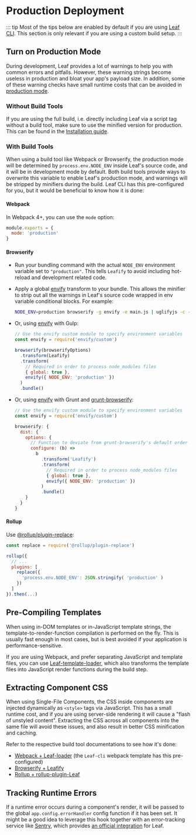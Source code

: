 # Production Deployment

::: tip
Most of the tips below are enabled by default if you are using [Leaf CLI](https://cli.leafphp.dev). This section is only relevant if you are using a custom build setup.
:::

## Turn on Production Mode

During development, Leaf provides a lot of warnings to help you with common errors and pitfalls. However, these warning strings become useless in production and bloat your app's payload size. In addition, some of these warning checks have small runtime costs that can be avoided in [production mode](https://cli.leafphp.dev/docs/mode-and-env.html#modes).

### Without Build Tools

If you are using the full build, i.e. directly including Leaf via a script tag without a build tool, make sure to use the minified version for production. This can be found in the [Installation guide](/docs/introduction/installation.html#cdn).

### With Build Tools

When using a build tool like Webpack or Browserify, the production mode will be determined by `process.env.NODE_ENV` inside Leaf's source code, and it will be in development mode by default. Both build tools provide ways to overwrite this variable to enable Leaf's production mode, and warnings will be stripped by minifiers during the build. Leaf CLI has this pre-configured for you, but it would be beneficial to know how it is done:

#### Webpack

In Webpack 4+, you can use the `mode` option:

```js
module.exports = {
  mode: 'production'
}
```

#### Browserify

- Run your bundling command with the actual `NODE_ENV` environment variable set to `"production"`. This tells `Leafify` to avoid including hot-reload and development related code.

- Apply a global [envify](https://github.com/hughsk/envify) transform to your bundle. This allows the minifier to strip out all the warnings in Leaf's source code wrapped in env variable conditional blocks. For example:

  ```bash
  NODE_ENV=production browserify -g envify -e main.js | uglifyjs -c -m > build.js
  ```

- Or, using [envify](https://github.com/hughsk/envify) with Gulp:

  ```js
  // Use the envify custom module to specify environment variables
  const envify = require('envify/custom')

  browserify(browserifyOptions)
    .transform(Leafify)
    .transform(
      // Required in order to process node_modules files
      { global: true },
      envify({ NODE_ENV: 'production' })
    )
    .bundle()
  ```

- Or, using [envify](https://github.com/hughsk/envify) with Grunt and [grunt-browserify](https://github.com/jmreidy/grunt-browserify):

  ```js
  // Use the envify custom module to specify environment variables
  const envify = require('envify/custom')

  browserify: {
    dist: {
      options: {
        // Function to deviate from grunt-browserify's default order
        configure: (b) =>
          b
            .transform('Leafify')
            .transform(
              // Required in order to process node_modules files
              { global: true },
              envify({ NODE_ENV: 'production' })
            )
            .bundle()
      }
    }
  }
  ```

#### Rollup

Use [@rollup/plugin-replace](https://github.com/rollup/plugins/tree/master/packages/replace):

```js
const replace = require('@rollup/plugin-replace')

rollup({
  // ...
  plugins: [
    replace({
      'process.env.NODE_ENV': JSON.stringify( 'production' )
    })
  ]
}).then(...)
```

## Pre-Compiling Templates

When using in-DOM templates or in-JavaScript template strings, the template-to-render-function compilation is performed on the fly. This is usually fast enough in most cases, but is best avoided if your application is performance-sensitive.

<!-- The easiest way to pre-compile templates is using [Single-File Components](/docs/single-file-component.html) - the associated build setups automatically performs pre-compilation for you, so the built code contains the already compiled render functions instead of raw template strings. -->

If you are using Webpack, and prefer separating JavaScript and template files, you can use [Leaf-template-loader](https://github.com/ktsn/Leaf-template-loader), which also transforms the template files into JavaScript render functions during the build step.

## Extracting Component CSS

When using Single-File Components, the CSS inside components are injected dynamically as `<style>` tags via JavaScript. This has a small runtime cost, and if you are using server-side rendering it will cause a "flash of unstyled content". Extracting the CSS across all components into the same file will avoid these issues, and also result in better CSS minification and caching.

Refer to the respective build tool documentations to see how it's done:

- [Webpack + Leaf-loader](https://Leaf-loader.leafphp.dev/en/configurations/extract-css.html) (the `Leaf-cli` webpack template has this pre-configured)
- [Browserify + Leafify](https://github.com/leafsphp/Leafify#css-extraction)
- [Rollup + rollup-plugin-Leaf](https://rollup-plugin-Leaf.leafphp.dev/)

## Tracking Runtime Errors

If a runtime error occurs during a component's render, it will be passed to the global `app.config.errorHandler` config function if it has been set. It might be a good idea to leverage this hook together with an error-tracking service like [Sentry](https://sentry.io), which provides [an official integration](https://sentry.io/for/Leaf/) for Leaf.
